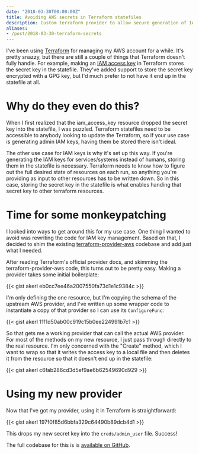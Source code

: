 ```yaml
---
date: "2018-03-30T00:00:00Z"
title: Avoiding AWS secrets in Terraform statefiles
description: Custom terraform provider to allow secure generation of IAM keypairs
aliases:
- /post/2018-03-30-terraform-secrets
---
```


I've been using [Terraform](https://terraform.io) for managing my AWS account for a while. It's pretty snazzy, but there are still a couple of things that Terraform doesn't fully handle. For example, making an [IAM access key](https://www.terraform.io/docs/providers/aws/r/iam_access_key.html) in Terraform stores the secret key in the statefile. They've added support to store the secret key encrypted with a GPG key, but I'd much prefer to not have it end up in the statefile at all.

<!--more-->

Why do they even do this?
==============

When I first realized that the iam_access_key resource dropped the secret key into the statefile, I was puzzled. Terraform statefiles need to be accessible to anybody looking to update the Terraform, so if your use case is generating admin IAM keys, having them be stored there isn't ideal.

The other use case for IAM keys is why it's set up this way. If you're generating the IAM keys for services/systems instead of humans, storing them in the statefile is necessary. Terraform needs to know how to figure out the full desired state of resources on each run, so anything you're providing as input to other resources has to be written down. So in this case, storing the secret key in the statefile is what enables handing that secret key to other terraform resources.

Time for some monkeypatching
================

I looked into ways to get around this for my use case. One thing I wanted to avoid was rewriting the code for IAM key management. Based on that, I decided to shim the existing [terraform-provider-aws](https://github.com/terraform-providers/terraform-provider-aws) codebase and add just what I needed.

After reading Terraform's official provider docs, and skimming the terraform-provider-aws code, this turns out to be pretty easy. Making a provider takes some initial boilerplate:

{{< gist akerl eb0cc7ee46a2007550fa73d1e1c9384c >}}

I'm only defining the one resource, but I'm copying the schema of the upstream AWS provider, and I've written up some wrapper code to instantiate a copy of that provider so I can use its `ConfigureFunc`:

{{< gist akerl 11f1d50ab00c919c15b0ee224991b7c1 >}}

So that gets me a working provider that can call the actual AWS provider. For most of the methods on my new resource, I just pass through directly to the real resource. I'm only concerned with the "Create" method, which I want to wrap so that it writes the access key to a local file and then deletes it from the resource so that it doesn't end up in the statefile:

{{< gist akerl c6fab286cd3d5ef9ae6b62549690d929 >}}

Using my new provider
=======

Now that I've got my provider, using it in Terraform is straightforward:

{{< gist akerl 197f0f85d6bbfa329c64490b89dcb4d1 >}}

This drops my new secret key into the `creds/admin_user` file. Success!

The full codebase for this is is [available on GitHub](https://github.com/akerl/terraform-provider-awscreds).
